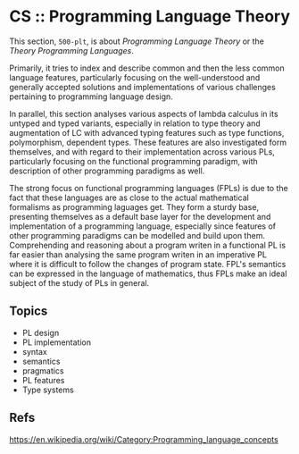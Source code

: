 # CS :: Programming Language Theory

This section, `500-plt`, is about *Programming Language Theory* or the *Theory Programming Languages*.

Primarily, it tries to index and describe common and then the less common language features, particularly focusing on the well-understood and generally accepted solutions and implementations of various challenges pertaining to programming language design.

In parallel, this section analyses various aspects of lambda calculus in its untyped and typed variants, especially in relation to type theory and augmentation of LC with advanced typing features such as type functions, polymorphism, dependent types. These features are also investigated form themselves, and with regard to their implementation across various PLs, particularly focusing on the functional programming paradigm, with description of other programming paradigms as well.

The strong focus on functional programming languages (FPLs) is due to the fact that these languages are as close to the actual mathematical formalisms as programming laguages get. They form a sturdy base, presenting themselves as a default base layer for the development and implementation of a programming language, especially since features of other programming paradigms can be modelled and build upon them. Comprehending and reasoning about a program writen in a functional PL is far easier than analysing the same program writen in an imperative PL where it is difficult to follow the changes of program state. FPL's semantics can be expressed in the language of mathematics, thus FPLs make an ideal subject of the study of PLs in general.



## Topics

- PL design
- PL implementation
- syntax
- semantics
- pragmatics
- PL features
- Type systems


## Refs

https://en.wikipedia.org/wiki/Category:Programming_language_concepts
